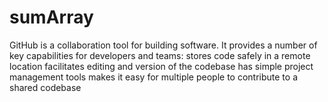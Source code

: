 # sumArray
GitHub is a collaboration tool for building software. It provides a number of key capabilities for developers and teams:  stores code safely in a remote location facilitates editing and version of the codebase has simple project management tools makes it easy for multiple people to contribute to a shared codebase

